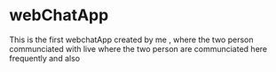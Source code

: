 # webChatApp
This is the first webchatApp created by me , where the two person communciated with live 
where the two person are communciated here frequently and also 

